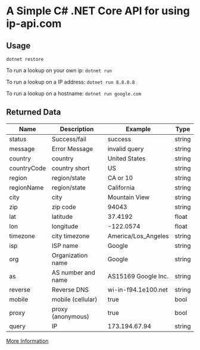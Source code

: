 # A Simple C# .NET Core API for using ip-api.com #
 
 ## Usage ##

 `dotnet restore`

 To run a lookup on your own ip: `dotnet run`

 To run a lookup on a IP address: `dotnet run 8.8.8.8`

 To run a lookup on a hostname: `dotnet run google.com`
 
 ## Returned Data ##
 Name|Description|Example|Type
 |---|-----------|-------|----
 status|Success/fail|success|string 
 message|Error Message|invalid query|string
 country|country|United States|string
 countryCode|country short|US|string
 region|region/state|CA or 10|string
 regionName|region/state|California|string
 city|city|Mountain View|string
 zip|zip code|94043|string
 lat|latitude|37.4192|float
 lon|longitude|-122.0574|float
 timezone|city timezone|America/Los_Angeles|string
 isp|ISP name|Google|string
 org|Organization name|Google|string
 as|AS number and name|AS15169 Google Inc.|string
 reverse|Reverse DNS|wi-in-f94.1e100.net|string
 mobile|mobile (cellular)|true|bool
 proxy|proxy (anonymous)|true|bool
 query|IP|173.194.67.94|string

 [More Information](http://ip-api.com/docs/api:xml)